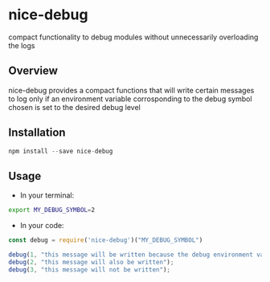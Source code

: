 # nice-debug
compact functionality to debug modules without unnecessarily overloading the logs

## Overview

nice-debug provides a compact functions that will write certain messages to log only if an environment variable corrosponding to the debug symbol chosen is set to the desired debug level

## Installation

```js
npm install --save nice-debug
```

## Usage

* In your terminal:

```bash
export MY_DEBUG_SYMBOL=2
```

* In your code:

```js
const debug = require('nice-debug')("MY_DEBUG_SYMBOL")

debug(1, "this message will be written because the debug environment variable is set to 2");
debug(2, "this message will also be written");
debug(3, "this message will not be written");
```
